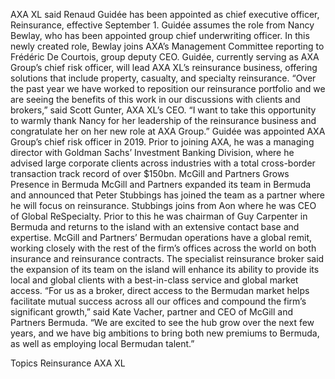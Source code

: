 AXA XL said Renaud Guidée has been appointed as chief executive officer, Reinsurance, effective September 1.
Guidée assumes the role from Nancy Bewlay, who has been appointed group chief underwriting officer. In this newly created role, Bewlay joins AXA’s Management Committee reporting to Frédéric De Courtois, group deputy CEO.
Guidée, currently serving as AXA Group’s chief risk officer, will lead AXA XL’s reinsurance business, offering solutions that include property, casualty, and specialty reinsurance.
“Over the past year we have worked to reposition our reinsurance portfolio and we are seeing the benefits of this work in our discussions with clients and brokers,” said Scott Gunter, AXA XL’s CEO. “I want to take this opportunity to warmly thank Nancy for her leadership of the reinsurance business and congratulate her on her new role at AXA Group.”
Guidée was appointed AXA Group’s chief risk officer in 2019. Prior to joining AXA, he was a managing director with Goldman Sachs’ Investment Banking Division, where he advised large corporate clients across industries with a total cross-border transaction track record of over $150bn.
McGill and Partners Grows Presence in Bermuda
McGill and Partners expanded its team in Bermuda and announced that Peter Stubbings has joined the team as a partner where he will focus on reinsurance. Stubbings joins from Aon where he was CEO of Global ReSpecialty. Prior to this he was chairman of Guy Carpenter in Bermuda and returns to the island with an extensive contact base and expertise.
McGill and Partners’ Bermudan operations have a global remit, working closely with the rest of the firm’s offices across the world on both insurance and reinsurance contracts. The specialist reinsurance broker said the expansion of its team on the island will enhance its ability to provide its local and global clients with a best-in-class service and global market access.
“For us as a broker, direct access to the Bermudan market helps facilitate mutual success across all our offices and compound the firm’s significant growth,” said Kate Vacher, partner and CEO of McGill and Partners Bermuda. “We are excited to see the hub grow over the next few years, and we have big ambitions to bring both new premiums to Bermuda, as well as employing local Bermudan talent.”

Topics
Reinsurance
AXA XL
